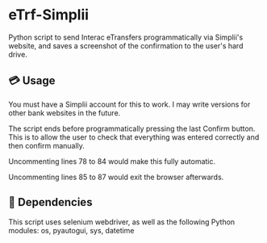 # eTrf-Simplii
Python script to send Interac eTransfers programmatically via Simplii's website, and saves a screenshot of the confirmation to the user's hard drive.

## :credit_card: Usage

You must have a Simplii account for this to work. I may write versions for other bank websites in the future.

The script ends before programmatically pressing the last Confirm button. This is to allow the user to check that everything was entered correctly and then confirm manually.

Uncommenting lines 78 to 84 would make this fully automatic.

Uncommenting lines 85 to 87 would exit the browser afterwards.

## :snake: Dependencies

This script uses selenium webdriver, as well as the following Python modules:  os, pyautogui, sys, datetime
